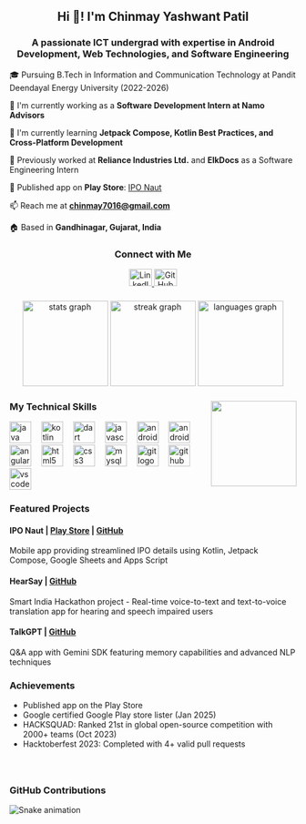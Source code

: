 <h2 align="center">Hi 👋! I'm Chinmay Yashwant Patil</h2>
<h3 align="center">A passionate ICT undergrad with expertise in Android Development, Web Technologies, and Software Engineering</h3>

🎓 Pursuing B.Tech in Information and Communication Technology at Pandit Deendayal Energy University (2022-2026)

🔭 I'm currently working as a **Software Development Intern at Namo Advisors**

🌱 I'm currently learning **Jetpack Compose, Kotlin Best Practices, and Cross-Platform Development**

💼 Previously worked at **Reliance Industries Ltd.** and **ElkDocs** as a Software Engineering Intern

📱 Published app on **Play Store**: [IPO Naut](https://play.google.com/store/apps/details?id=com.chinmay.iponaut)

📫 Reach me at **chinmay7016@gmail.com**

🏠 Based in **Gandhinagar, Gujarat, India**

###

<h3 align="center">Connect with Me</h3>
<div align="center">
  <a href="https://linkedin.com/in/chinmay-patil">
    <img src="https://raw.githubusercontent.com/rahuldkjain/github-profile-readme-generator/master/src/images/icons/Social/linked-in-alt.svg" alt="LinkedIn" height="30" width="40" />
  </a>
  <a href="https://github.com/chinmay7016">
    <img src="https://raw.githubusercontent.com/rahuldkjain/github-profile-readme-generator/master/src/images/icons/Social/github.svg" alt="GitHub" height="30" width="40" />
  </a>
</div>

###

<div align="center">
  <img src="https://github-readme-stats.vercel.app/api?username=chinmay7016&hide_title=false&hide_rank=false&show_icons=true&include_all_commits=true&count_private=true&disable_animations=false&locale=en&theme=github&hide_border=false" height="150" alt="stats graph"  />
  <img src="https://streak-stats.demolab.com?user=chinmay7016&locale=en&mode=daily&theme=github&hide_border=false&border_radius=5" height="150" alt="streak graph"  />
  <img src="https://github-readme-stats.vercel.app/api/top-langs?username=chinmay7016&locale=en&hide_title=false&layout=compact&card_width=320&langs_count=5&theme=github&hide_border=false" height="150" alt="languages graph"  />
</div>

###

<img align="right" height="150" src="https://img.freepik.com/premium-vector/mobile-app-development-illustration_203633-24261.jpg"  />

###

<div align="left">
<h3>My Technical Skills</h3>
  <img src="https://cdn.jsdelivr.net/gh/devicons/devicon/icons/java/java-original.svg" height="38" alt="java logo"  />
  <img width="10" />
  <img src="https://cdn.jsdelivr.net/gh/devicons/devicon/icons/kotlin/kotlin-original.svg" height="38" alt="kotlin logo"  />
  <img width="10" />
  <img src="https://cdn.jsdelivr.net/gh/devicons/devicon/icons/dart/dart-original.svg" height="38" alt="dart logo"  />
  <img width="10" />
  <img src="https://cdn.jsdelivr.net/gh/devicons/devicon/icons/javascript/javascript-original.svg" height="38" alt="javascript logo"  />
  <img width="10" />
  <img src="https://cdn.jsdelivr.net/gh/devicons/devicon/icons/android/android-original.svg" height="38" alt="android logo"  />
  <img width="10" />
  <img src="https://cdn.jsdelivr.net/gh/devicons/devicon/icons/androidstudio/androidstudio-original.svg" height="38" alt="androidstudio logo"  />
  <img width="10" />
  <img src="https://cdn.jsdelivr.net/gh/devicons/devicon/icons/angularjs/angularjs-original.svg" height="38" alt="angular logo"  />
  <img width="10" />
  <img src="https://cdn.jsdelivr.net/gh/devicons/devicon/icons/html5/html5-original.svg" height="38" alt="html5 logo"  />
  <img width="10" />
  <img src="https://cdn.jsdelivr.net/gh/devicons/devicon/icons/css3/css3-original.svg" height="38" alt="css3 logo"  />
  <img width="10" />
  <img src="https://cdn.jsdelivr.net/gh/devicons/devicon/icons/mysql/mysql-original.svg" height="38" alt="mysql logo"  />
  <img width="10" />
  <img src="https://cdn.jsdelivr.net/gh/devicons/devicon/icons/git/git-original.svg" height="38" alt="git logo"  />
  <img width="10" />
  <img src="https://cdn.jsdelivr.net/gh/devicons/devicon/icons/github/github-original.svg" height="38" alt="github logo"  />
  <img width="10" />
  <img src="https://cdn.jsdelivr.net/gh/devicons/devicon/icons/vscode/vscode-original.svg" height="38" alt="vscode logo"  />
</div>

###

<h3>Featured Projects</h3>

<div align="left">
  <h4>IPO Naut | <a href="https://play.google.com/store/apps/details?id=com.chinmay.iponaut">Play Store</a> | <a href="https://github.com/chinmay7016/IPONaut">GitHub</a></h4>
  <p>Mobile app providing streamlined IPO details using Kotlin, Jetpack Compose, Google Sheets and Apps Script</p>
  
  <h4>HearSay | <a href="https://github.com/chinmay7016/HearSay">GitHub</a></h4>
  <p>Smart India Hackathon project - Real-time voice-to-text and text-to-voice translation app for hearing and speech impaired users</p>
  
  <h4>TalkGPT | <a href="https://github.com/chinmay7016/TalkGPT">GitHub</a></h4>
  <p>Q&A app with Gemini SDK featuring memory capabilities and advanced NLP techniques</p>
</div>

###

<h3>Achievements</h3>
<ul>
  <li>Published app on the Play Store</li>
  <li>Google certified Google Play store lister (Jan 2025)</li>
  <li>HACKSQUAD: Ranked 21st in global open-source competition with 2000+ teams (Oct 2023)</li>
  <li>Hacktoberfest 2023: Completed with 4+ valid pull requests</li>
</ul>

###

<br clear="both">

<h3>GitHub Contributions</h3>
<img src="https://raw.githubusercontent.com/chinmay7016/chinmay7016/output/github-contribution-grid-snake.svg" alt="Snake animation" />

###
